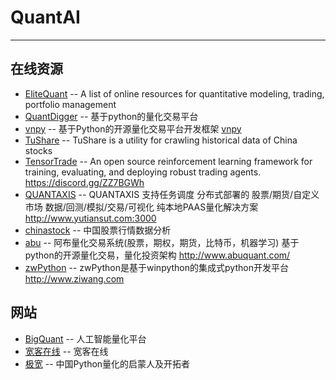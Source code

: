 # QuantAI

- - -

## 在线资源

* [EliteQuant](https://github.com/EliteQuant/EliteQuant/) -- A list of online resources for quantitative modeling, trading, portfolio management
* [QuantDigger](https://github.com/QuantFans/quantdigger/) -- 基于python的量化交易平台
* [vnpy](https://github.com/vnpy/vnpy/) -- 基于Python的开源量化交易平台开发框架 [vnpy](http://www.vnpy.com)
* [TuShare](https://github.com/waditu/tushare/) -- TuShare is a utility for crawling historical data of China stocks
* [TensorTrade](https://github.com/notadamking/tensortrade/) -- An open source reinforcement learning framework for training, evaluating, and deploying robust trading agents. https://discord.gg/ZZ7BGWh
* [QUANTAXIS](https://github.com/QUANTAXIS/QUANTAXIS/) -- QUANTAXIS 支持任务调度 分布式部署的 股票/期货/自定义市场 数据/回测/模拟/交易/可视化 纯本地PAAS量化解决方案 http://www.yutiansut.com:3000
* [chinastock](https://github.com/nooperpudd/chinastock/) -- 中国股票行情数据分析
* [abu](https://github.com/bbfamily/abu/) -- 阿布量化交易系统(股票，期权，期货，比特币，机器学习) 基于python的开源量化交易，量化投资架构 http://www.abuquant.com/
* [zwPython](https://github.com/ziwang-com/zwPython/) -- zwPython是基于winpython的集成式python开发平台 http://www.ziwang.com


## 网站

* [BigQuant](https://bigquant.com/) -- 人工智能量化平台
* [宽客在线](https://www.quantinfo.com/) -- 宽客在线
* [极宽](http://www.topquant.vip/) -- 中国Python量化的启蒙人及开拓者